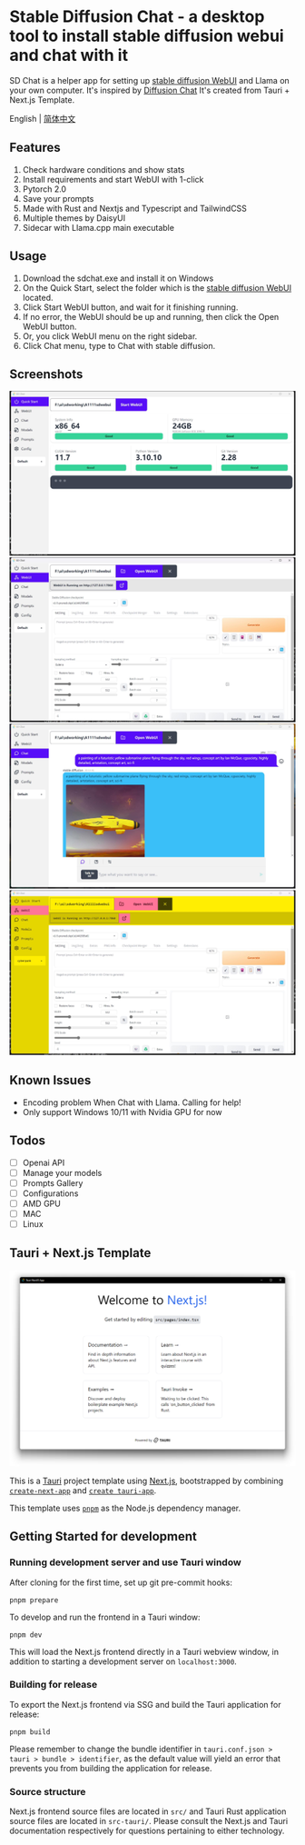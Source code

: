 # Stable Diffusion Chat - a desktop tool to install stable diffusion webui and chat with it

SD Chat is a helper app for setting up [stable diffusion WebUI](https://github.com/AUTOMATIC1111/stable-diffusion-webui) and Llama on your own computer.
It's inspired by [Diffusion Chat](https://github.com/KAJdev/diffusion-chat)
It's created from Tauri + Next.js Template.

English | [简体中文](./README.cn.md)

## Features

1. Check hardware conditions and show stats
2. Install requirements and start WebUI with 1-click
3. Pytorch 2.0
4. Save your prompts
5. Made with Rust and Nextjs and Typescript and TailwindCSS
6. Multiple themes by DaisyUI
7. Sidecar with Llama.cpp main executable

## Usage

1. Download the sdchat.exe and install it on Windows
2. On the Quick Start, select the folder which is the [stable diffusion WebUI](https://github.com/AUTOMATIC1111/stable-diffusion-webui) located.
3. Click Start WebUI button, and wait for it finishing running.
4. If no error, the WebUI should be up and running, then click the Open WebUI button.
5. Or, you click WebUI menu on the right sidebar.
6. Click Chat menu, type to Chat with stable diffusion.

## Screenshots

![Screenshot](./docs/start.jpg)
![Screenshot](./docs/webui.jpg)
![Screenshot](./docs/chat.jpg)
![Screenshot](./docs/cyberpunk.jpg)

## Known Issues

- Encoding problem When Chat with Llama. Calling for help!
- Only support Windows 10/11 with Nvidia GPU for now

## Todos

- [ ] Openai API
- [ ] Manage your models
- [ ] Prompts Gallery
- [ ] Configurations
- [ ] AMD GPU
- [ ] MAC
- [ ] Linux

## Tauri + Next.js Template

![Tauri window screenshot](public/tauri-nextjs-template_screenshot.png)

This is a [Tauri](https://tauri.app/) project template using [Next.js](https://nextjs.org/),
bootstrapped by combining [`create-next-app`](https://github.com/vercel/next.js/tree/canary/packages/create-next-app)
and [`create tauri-app`](https://tauri.app/v1/guides/getting-started/setup).

This template uses [`pnpm`](https://pnpm.io/) as the Node.js dependency
manager.

## Getting Started for development

### Running development server and use Tauri window

After cloning for the first time, set up git pre-commit hooks:

```shell
pnpm prepare
```

To develop and run the frontend in a Tauri window:

```shell
pnpm dev
```

This will load the Next.js frontend directly in a Tauri webview window, in addition to
starting a development server on `localhost:3000`.

### Building for release

To export the Next.js frontend via SSG and build the Tauri application for release:

```shell
pnpm build
```

Please remember to change the bundle identifier in
`tauri.conf.json > tauri > bundle > identifier`, as the default value will yield an
error that prevents you from building the application for release.

### Source structure

Next.js frontend source files are located in `src/` and Tauri Rust application source
files are located in `src-tauri/`. Please consult the Next.js and Tauri documentation
respectively for questions pertaining to either technology.
